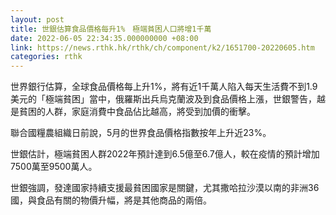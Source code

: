 ```yaml
---
layout: post
title: 世銀估算食品價格每升1%　極端貧困人口將增1千萬
date: 2022-06-05 22:34:35.000000000 +08:00
link: https://news.rthk.hk/rthk/ch/component/k2/1651700-20220605.htm
categories: rthk
---
```


世界銀行估算，全球食品價格每上升1%，將有近1千萬人陷入每天生活費不到1.9美元的「極端貧困」當中，俄羅斯出兵烏克蘭波及到食品價格上漲，世銀警告，越是貧困的人群，家庭消費中食品佔比越高，將受到加價的衝擊。

聯合國糧農組織日前說，5月的世界食品價格指數按年上升近23%。

世銀估計，極端貧困人群2022年預計達到6.5億至6.7億人，較在疫情的預計增加7500萬至9500萬人。

世銀強調，發達國家持續支援最貧困國家是關鍵，尤其撒哈拉沙漠以南的非洲36國，與食品有關的物價升幅，將是其他商品的兩倍。
